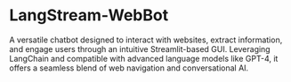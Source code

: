# LangStream-WebBot
A versatile chatbot designed to interact with websites, extract information, and engage users through an intuitive Streamlit-based GUI. Leveraging LangChain and compatible with advanced language models like GPT-4, it offers a seamless blend of web navigation and conversational AI.
